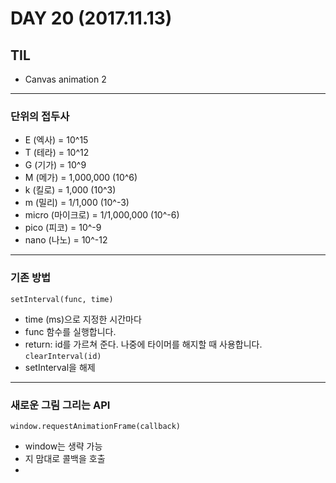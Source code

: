 # DAY 20 (2017.11.13)
 
## TIL

- Canvas animation 2

---
### 단위의 접두사

- E (엑사) = 10^15
- T (테라) = 10^12
- G (기가) = 10^9
- M (메가) = 1,000,000 (10^6)
- k (킬로) = 1,000 (10^3)
- m (밀리) = 1/1,000 (10^-3)
- micro (마이크로) = 1/1,000,000 (10^-6)
- pico (피코) = 10^-9
- nano (나노) = 10^-12

---
### 기존 방법

`setInterval(func, time)`
 - time (ms)으로 지정한 시간마다
 - func 함수를 실행합니다.
 - return: id를 가르쳐 준다. 나중에 타이머를 해지할 때 사용합니다.
`clearInterval(id)`
 - setInterval을 해제

---
### 새로운 그림 그리는 API

`window.requestAnimationFrame(callback)`
- window는 생략 가능
- 지 맘대로 콜백을 호출
-
